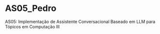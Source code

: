 # AS05_Pedro
AS05: Implementação de Assistente Conversacional Baseado em LLM para Tópicos em Computação III
